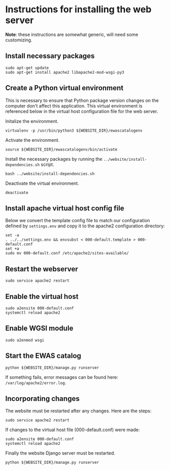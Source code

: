 # Instructions for installing the web server

**Note**: these instructions are somewhat generic, will need some customizing.

## Install necessary packages

```
sudo apt-get update
sudo apt-get install apache2 libapache2-mod-wsgi-py3
```

## Create a Python virtual environment

This is necessary to ensure that Python package version changes
on the computer don't affect this application.
This virtual environment is referenced below in the virtual host
configuration file for the web server.

Initalize the environment.
```
virtualenv -p /usr/bin/python3 ${WEBSITE_DIR}/ewascatalogenv
```

Activate the environment.
```
source ${WEBSITE_DIR}/ewascatalogenv/bin/activate
```

Install the necessary packages by 
running the `../website/install-dependencies.sh` script.
```
bash ../website/install-dependencies.sh
```

Deactivate the virtual environment.
```
deactivate
```

## Install apache virtual host config file

Below we convert the template config file
to match our configuration defined by `settings.env`
and copy it to the apache2 configuration directory:
```
set -a
. ../../settings.env && envsubst < 000-default.template > 000-default.conf
set +a
sudo mv 000-default.conf /etc/apache2/sites-available/
```

## Restart the webserver

```
sudo service apache2 restart
```

## Enable the virtual host

```
sudo a2ensite 000-default.conf
systemctl reload apache2
```

## Enable WGSI module
```
sudo a2enmod wsgi
```

## Start the EWAS catalog

```
python ${WEBSITE_DIR}/manage.py runserver
```

If something fails, error messages can be found here:
`/var/log/apache2/error.log`.


## Incorporating changes 

The website must be restarted after any changes.  Here are the steps:
```
sudo service apache2 restart
```

If changes to the virtual host file (000-default.conf) were made: 
```
sudo a2ensite 000-default.conf
systemctl reload apache2
```

Finally the website Django server must be restarted.
```
python ${WEBSITE_DIR}/manage.py runserver
```